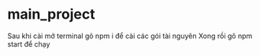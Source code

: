 # main_project
Sau khi cài mở terminal gõ npm i để cài các gói tài nguyên
Xong rồi gõ npm start để chạy
